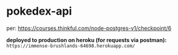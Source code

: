 # pokedex-api

per: https://courses.thinkful.com/node-postgres-v1/checkpoint/6

**deployed to production on heroku (for requests via postman):** `https://immense-brushlands-64698.herokuapp.com/`
